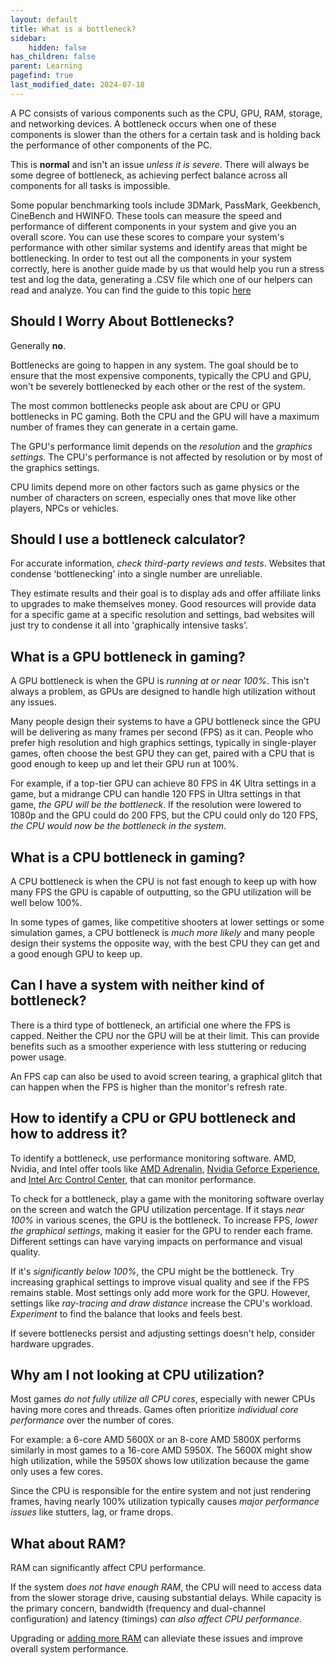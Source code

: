 ```yaml
---
layout: default
title: What is a bottleneck?
sidebar:
    hidden: false
has_children: false
parent: Learning
pagefind: true
last_modified_date: 2024-07-18
---
```





A PC consists of various components such as the CPU, GPU, RAM, storage, and networking devices. A bottleneck occurs when one of these components is slower than the others for a certain task and is holding back the performance of other components of the PC.

This is **normal** and isn't an issue *unless it is severe*. There will always be some degree of bottleneck, as achieving perfect balance across all components for all tasks is impossible.

Some popular benchmarking tools include 3DMark, PassMark, Geekbench, CineBench and HWINFO. These tools can measure the speed and performance of different components in your system and give you an overall score. You can use these scores to compare your system's performance with other similar systems and identify areas that might be bottlenecking. In order to test out all the components in your system correctly, here is another guide made by us that would help you run a stress test and log the data, generating a .CSV file which one of our helpers can read and analyze. You can find the guide to this topic [here](https://rtech.support/docs/guides/hwinfo.html)



## Should I Worry About Bottlenecks?

Generally **no**.

Bottlenecks are going to happen in any system. The goal should be to ensure that the most expensive components, typically the CPU and GPU, won't be severely bottlenecked by each other or the rest of the system. 

The most common bottlenecks people ask about are CPU or GPU bottlenecks in PC gaming. Both the CPU and the GPU will have a maximum number of frames they can generate in a certain game.

The GPU's performance limit depends on the *resolution* and the *graphics settings*. The CPU's performance is not affected by resolution or by most of the graphics settings.

CPU limits depend more on other factors such as game physics or the number of characters on screen, especially ones that move like other players, NPCs or vehicles.

## Should I use a bottleneck calculator?

For accurate information, *check third-party reviews and tests*. Websites that condense 'bottlenecking' into a single number are unreliable.

They estimate results and their goal is to display ads and offer affiliate links to upgrades to make themselves money. Good resources will provide data for a specific game at a specific resolution and settings, bad websites will just try to condense it all into 'graphically intensive tasks'.

## What is a GPU bottleneck in gaming?

A GPU bottleneck is when the GPU is *running at or near 100%*. This isn't always a problem, as GPUs are designed to handle high utilization without any issues.

Many people design their systems to have a GPU bottleneck since the GPU will be delivering as many frames per second (FPS) as it can. People who prefer high resolution and high graphics settings, typically in single-player games, often choose the best GPU they can get, paired with a CPU that is good enough to keep up and let their GPU run at 100%. 

For example, if a top-tier GPU can achieve 80 FPS in 4K Ultra settings in a game, but a midrange CPU can handle 120 FPS in Ultra settings in that game, *the GPU will be the bottleneck*. If the resolution were lowered to 1080p and the GPU could do 200 FPS, but the CPU could only do 120 FPS, *the CPU would now be the bottleneck in the system*.

## What is a CPU bottleneck in gaming?

A CPU bottleneck is when the CPU is not fast enough to keep up with how many FPS the GPU is capable of outputting, so the GPU utilization will be well below 100%.

In some types of games, like competitive shooters at lower settings or some simulation games, a CPU bottleneck is *much more likely* and many people design their systems the opposite way, with the best CPU they can get and a good enough GPU to keep up. 

## Can I have a system with neither kind of bottleneck?

There is a third type of bottleneck, an artificial one where the FPS is capped. Neither the CPU nor the GPU will be at their limit. This can provide benefits such as a smoother experience with less stuttering or reducing power usage.

An FPS cap can also be used to avoid screen tearing, a graphical glitch that can happen when the FPS is higher than the monitor's refresh rate.

## How to identify a CPU or GPU bottleneck and how to address it?

To identify a bottleneck, use performance monitoring software. AMD, Nvidia, and Intel offer tools like [AMD Adrenalin](https://www.amd.com/en/products/software/adrenalin.html), [Nvidia Geforce Experience](https://www.nvidia.com/en-us/geforce/geforce-experience/), and [Intel Arc Control Center](https://www.intel.com/content/www/us/en/products/docs/discrete-gpus/arc/software/arc-control.html), that can monitor performance.

To check for a bottleneck, play a game with the monitoring software overlay on the screen and watch the GPU utilization percentage. If it stays *near 100%* in various scenes, the GPU is the bottleneck. To increase FPS, *lower the graphical settings*, making it easier for the GPU to render each frame. Different settings can have varying impacts on performance and visual quality.

If it's *significantly below 100%*, the CPU might be the bottleneck. Try increasing graphical settings to improve visual quality and see if the FPS remains stable. Most settings only add more work for the GPU. However, settings like *ray-tracing and draw distance* increase the CPU's workload. *Experiment* to find the balance that looks and feels best.

If severe bottlenecks persist and adjusting settings doesn't help, consider hardware upgrades.

## Why am I not looking at CPU utilization?

Most games *do not fully utilize all CPU cores*, especially with newer CPUs having more cores and threads. Games often prioritize *individual core performance* over the number of cores.

For example: a 6-core AMD 5600X or an 8-core AMD 5800X performs similarly in most games to a 16-core AMD 5950X. The 5600X might show high utilization, while the 5950X shows low utilization because the game only uses a few cores.

Since the CPU is responsible for the entire system and not just rendering frames, having nearly 100% utilization typically causes *major performance issues* like stutters, lag, or frame drops.

## What about RAM?

RAM can significantly affect CPU performance.

If the system *does not have enough RAM*, the CPU will need to access data from the slower storage drive, causing substantial delays. While capacity is the primary concern, bandwidth (frequency and dual-channel configuration) and latency (timings) *can also affect CPU performance*.

Upgrading or [adding more RAM](/docs/guides/how-to-know-if-you-need-more-ram) can alleviate these issues and improve overall system performance.
